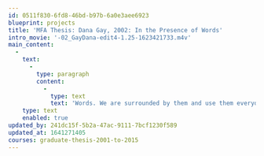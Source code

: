 ```yaml
---
id: 0511f830-6fd8-46bd-b97b-6a0e3aee6923
blueprint: projects
title: 'MFA Thesis: Dana Gay, 2002: In the Presence of Words'
intro_movie: '-02_GayDana-edit4-1.25-1623421733.m4v'
main_content:
  -
    text:
      -
        type: paragraph
        content:
          -
            type: text
            text: 'Words. We are surrounded by them and use them everyday. We see them, we speak them, we read them, we write them. Rarely however do we truly enter the sacredness of their small spaces. Words are not mere agglomerations of letters. They are portals to fantasy and imagination. They hold voice and vision. The process of invisioning words - of truly seeing inside them and discovering their potential to express and speak out, to capture moments in time, to contain meaning and mood, to tell stories, and command space - is the impulse of this thesis search. It uncovers the potential that words have to communicate on a deeper level than merely speaking, reading, or writing them. To be in the presence of words is to engage them as living matter and use them as typographic landscapes that stimulate imagination and simultaneously engage sight, sound, feeling, and praise.'
    type: text
    enabled: true
updated_by: 241dc15f-5b2a-47ac-9111-7bcf1230f589
updated_at: 1641271405
courses: graduate-thesis-2001-to-2015
---
```

